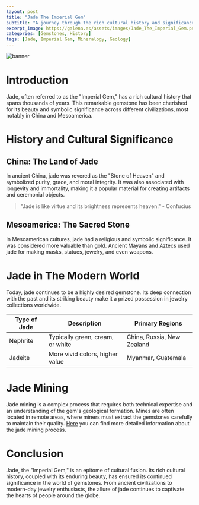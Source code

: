 ```yaml
---
layout: post
title: "Jade The Imperial Gem"
subtitle: "A journey through the rich cultural history and significance of jade in the world of gemstones."
excerpt_image: https://galena.es/assets/images/Jade_The_Imperial_Gem.png
categories: [Gemstones, History]
tags: [Jade, Imperial Gem, Mineralogy, Geology]
---
```


![banner](https://galena.es/assets/images/Jade_The_Imperial_Gem.png)

# Introduction

Jade, often referred to as the "Imperial Gem," has a rich cultural history that spans thousands of years. This remarkable gemstone has been cherished for its beauty and symbolic significance across different civilizations, most notably in China and Mesoamerica.

# History and Cultural Significance

## China: The Land of Jade

In ancient China, jade was revered as the "Stone of Heaven" and symbolized purity, grace, and moral integrity. It was also associated with longevity and immortality, making it a popular material for creating artifacts and ceremonial objects.

> "Jade is like virtue and its brightness represents heaven." - Confucius

## Mesoamerica: The Sacred Stone

In Mesoamerican cultures, jade had a religious and symbolic significance. It was considered more valuable than gold. Ancient Mayans and Aztecs used jade for making masks, statues, jewelry, and even weapons.

# Jade in The Modern World

Today, jade continues to be a highly desired gemstone. Its deep connection with the past and its striking beauty make it a prized possession in jewelry collections worldwide.

| Type of Jade | Description | Primary Regions |
| --- | --- | --- |
| Nephrite | Typically green, cream, or white | China, Russia, New Zealand |
| Jadeite | More vivid colors, higher value | Myanmar, Guatemala |

# Jade Mining

Jade mining is a complex process that requires both technical expertise and an understanding of the gem's geological formation. Mines are often located in remote areas, where miners must extract the gemstones carefully to maintain their quality. [Here](https://www.gia.edu/jade) you can find more detailed information about the jade mining process.

# Conclusion

Jade, the "Imperial Gem," is an epitome of cultural fusion. Its rich cultural history, coupled with its enduring beauty, has ensured its continued significance in the world of gemstones. From ancient civilizations to modern-day jewelry enthusiasts, the allure of jade continues to captivate the hearts of people around the globe.